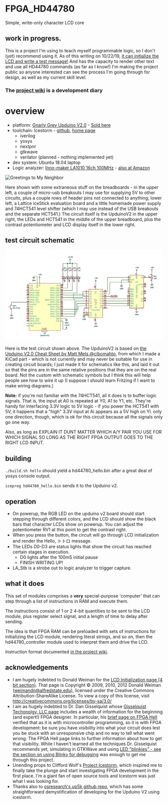 # FPGA_HD44780
Simple, write-only character LCD core

## work in progress. 

This is a project I'm using to teach myself programmable logic, so I don't (yet) recommend using it. As of this writing on 10/22/19, [it can initialize the LCD and write a test message!](https://github.com/SamWibatt/FPGA_HD44780/wiki/Goal-5-Hello,-%E3%83%88%E3%83%88%E3%83%AD#it-works) And has the capacity to render other text and use all HD44780 commands (as far as I know!) I'm making the project public so anyone interested can see the process I'm going through for design, as well as my current skill level.

### The [project wiki](https://github.com/SamWibatt/FPGA_HD44780/wiki) is a development diary


# overview

* platform: [Gnarly Grey Upduino V2.0](https://github.com/gtjennings1/UPDuino_v2_0) - [Sold here](http://www.gnarlygrey.com/)
* toolchain: Icestorm - [github](https://github.com/cliffordwolf/icestorm), [home page](http://www.clifford.at/icestorm/)
    * iverilog
    * yosys
    * nextpnr
    * gtkwave
    * verilator (planned - nothing implemented yet)
* dev system: Ubuntu 18.04 laptop
* Logic analyzer: [Inno-maker LA1010 16ch 100MHz](http://www.inno-maker.com/product/usb-logic-analyzer/) - [also at Amazon](https://smile.amazon.com/gp/product/B07D21GG6J/)

![Greetings to My Neighbor](https://raw.githubusercontent.com/wiki/SamWibatt/FPGA_HD44780/images/HelloTotoroFPGA.jpg)

Here shown with some extraneous stuff on the breadboards - in the upper left, a couple of micro-usb breakouts I may use for supplying 5V to other circuits, plus a couple rows of header pins not connected to anything; lower left, a Lattice iceStick evaluation board and a little homemade power supply and 74HCT541 level shifter (which I may use instead of the USB breakouts and the separate HCT541.) The circuit itself is the UpduinoV2 in the upper right, the LEDs and HCT541 in the middle of the upper breadboard, plus the contrast potentiometer and LCD display itself in the lower right.

## test circuit schematic

![Hello, Totoro test circuit schematic](images/HelloTotoroTestCircuitSchematic.png)

Here is the test circuit shown above. The UpduinoV2 is based on [the Upduino V2.0 Cheat Sheet by Matt Mets @cibomahto](https://github.com/cibomahto/upduino/blob/master/upduino_v2.0_pinout.png), from which I made a KiCad part - which is not currently and may never be suitable for use in creating circuit boards; I just made it for schematics like this, and laid it out so that the pins are in the same relative positions that they are on the real board. Not the custom with schematic symbols but I think this will help people see how to wire it up (I suppose I should learn Fritzing if I want to make wiring diagrams.)

**Note:** if you're not familiar with the 74HCT541, all it does is to buffer logic signals. That is, the input at A0 is repeated at Y0, A1 to Y1, etc. They're handy for interfacing 3.3V logic to 5V logic - if you power the HCT541 with 5V, it happens that a "high" 3.3V input at Ai appears as a 5V high on Yi. only one direction, though, which is ok for this circuit because all the signals only go one way.

Also, as long as EXPLAIN IT DUNT MATTER WHICH A/Y PAIR YOU USE FOR WHICH SIGNAL SO LONG AS THE RIGHT FPGA OUTPUT GOES TO THE RIGHT LCD INPUT.

## building

`./build.sh hello` should yield a hd44780_hello.bin after a great deal of yosys console output.

`iceprog hd44780_hello.bin` sends it to the Upduino v2. 

## operation

* On powerup, the RGB LED on the upduino v2 board should start stepping through different colors, and the LCD should show the black bars that character LCDs show on powerup. You can adjust the potentiometer RV1 at this point to get the contrast right.
* When you press the button, the circuit will go through LCD initialization and render the Hello, トトロ message.
* The LEDs D0-D3 are status lights that show the circuit has reached certain stages in execution.
    * D0 lights after the 100mS initial pause
    * FINISH WRITING UP!
 * LA_Stb is a strobe out to logic analyzer to trigger capture.

## what it does

This set of modules comprises a **very** special-purpose 'computer' that can step through a list of instructions in RAM and execute them.

The instructions consist of 1 or 2 4-bit quantities to be sent to the LCD module, plus register select signal, and a length of time to delay after sending. 

The idea is that FPGA RAM can be preloaded with sets of instructions for initializing the LCD module, rendering literal strings, and so on, then the hd44780_controller module used to interpret them and drive the LCD.

Instruction format documented [in the project wiki](https://github.com/SamWibatt/FPGA_HD44780/wiki/RAM-entry-format-for-controller).

## acknowledgements

* I am hugely indebted to Donald Weiman for the [LCD Initialization page (4 bit section)](http://web.alfredstate.edu/faculty/weimandn/lcd/lcd_initialization/lcd_initialization_index.html). That page is Copyright © 2009, 2010, 2012 Donald Weiman     (weimandn@alfredstate.edu), licensed under the Creative Commons Attribution-ShareAlike License.   To view a copy of this license, visit http://creativecommons.org/licenses/by-sa/3.0/
* I am as hugely indebted to Dr. Dan Gisselquist whose [Gisselquist Techonolgy, LLC page](https://zipcpu.com/) includes a wealth of information for the beginning (and expert!) FPGA designer. In particular, his [brief page on FPGA Hell](https://zipcpu.com/blog/2017/05/19/fpga-hell.html) verified that as it is with microcontroller programming, so it is with FPGA development: be sure you have visibility into what your circuit does lest you be stuck with an unresponsive chip and no way to tell what went wrong. The FPGA Hell page links to further information about how to get that visibility. While I haven't learned all the techniques Dr. Gisselquist recommends yet, simulating in GTKWave and using [LED "blinkies" - see the section on using Blinky for debugging](https://zipcpu.com/blog/2017/05/19/blinky.html) was enough to get me through this project. 
* Unending props to Clifford Wolf's [Project Icestorm](http://www.clifford.at/icestorm/), which inspired me to finally take the plunge and start investigating FPGA development in the first place. I'm a giant fan of open source tools and Icestorm was just what I was looking for.
* Thanks also to [osresearch's up5k github repo](https://github.com/osresearch/up5k), which has some straightforward demystification of developing for the Upduino V2 using icestorm.

